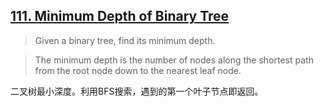 ## [111. Minimum Depth of Binary Tree](https://leetcode.com/problems/minimum-depth-of-binary-tree/)

>Given a binary tree, find its minimum depth.

>The minimum depth is the number of nodes along the shortest path from the root node down to the nearest leaf node.

二叉树最小深度。利用BFS搜索，遇到的第一个叶子节点即返回。







   



